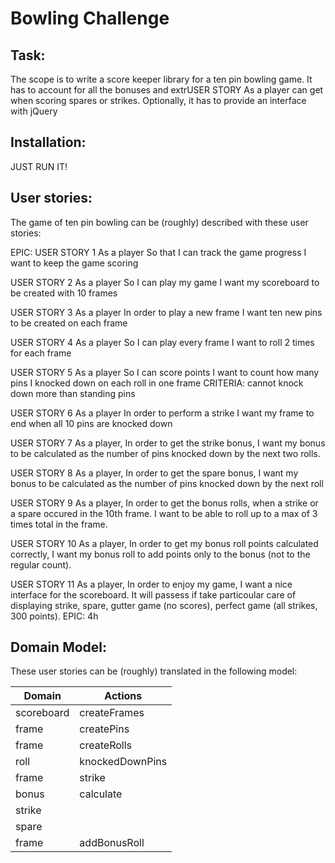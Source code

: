 
Bowling Challenge
=================

Task:
-----
The scope is to write a score keeper library for a ten pin bowling game.
It has to account for all the bonuses and extrUSER STORY
As a player can get when scoring spares or strikes.
Optionally, it has to provide an interface with jQuery

Installation:
-----
JUST RUN IT!

User stories:
-----
The game of ten pin bowling can be (roughly) described with these user stories:

EPIC:
USER STORY 1
As a player
So that I can track the game progress
I want to keep the game scoring

USER STORY 2
As a player
So I can play my game
I want my scoreboard to be created with 10 frames

USER STORY 3
As a player
In order to play a new frame
I want ten new pins to be created on each frame

USER STORY 4
As a player
So I can play every frame
I want to roll 2 times for each frame

USER STORY 5
As a player
So I can score points
I want to count how many pins I knocked down on each roll in one frame
CRITERIA: cannot knock down more than standing pins

USER STORY 6
As a player
In order to perform a strike
I want my frame to end when all 10 pins are knocked down

USER STORY 7
As a player,
In order to get the strike bonus,
I want my bonus to be calculated as the number of pins knocked down by the next two rolls.

USER STORY 8
As a player,
In order to get the spare bonus,
I want my bonus to be calculated as the number of pins knocked down by the next roll

USER STORY 9
As a player,
In order to get the bonus rolls,
when a strike or a spare occured in the 10th frame.
I want to be able to roll up to a max of 3 times total in the frame.

USER STORY 10
As a player,
In order to get my bonus roll points calculated correctly,
I want my bonus roll to add points only to the bonus (not to the regular count).

USER STORY 11
As a player,
In order to enjoy my game,
I want a nice interface for the scoreboard.
It will passess if take particoular care of displaying strike, spare, gutter game (no scores), perfect game (all strikes, 300 points).
EPIC: 4h

Domain Model:
-----
These user stories can be (roughly) translated in the following model:

Domain | Actions
--- | ---
scoreboard | createFrames
frame | createPins
frame | createRolls
roll | knockedDownPins
frame | strike
bonus | calculate
strike |  
spare |  
frame | addBonusRoll
